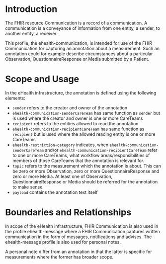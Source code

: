 # Introduction
 
The FHIR resource Communication is a record of a communication. A communication is a conveyance of information from one entity, a sender, to another entity, a receiver.
 
This profile, the ehealth-communication, is intended for use of the FHIR Communication for capturing an annotation about a measurement.
Such an annotation could for example describe circumstances about a particular Observation, QuestionnaireResponse or Media
submitted by a Patient.
   
# Scope and Usage
In the eHealth infrastructure, the annotation is defined using the following elements:
* `sender` refers to the creator and owner of the annotation
* `ehealth-communication-senderCareTeam` has same function as `sender` but is used where the creator and owner is one or more CareTeams
* `recipient` refers to the entities allowed to read the annotation
* `ehealth-communication-recipientCareTeam` has same function as `recipient` but is used where the allowed reading entity is one or more CareTeams 
* `ehealth-restriction-category` indicates, when `ehealth-communication-senderCareTeam` and/or `ehealth-communication-recipientCareTeam` refer to one
or more CareTeams, what workflow areas/responsibilities of members of those CareTeams that the annotation is relevant for.  
* `topic` refers to the measurement which the annotation is about. This can be zero or more Observation, zero or more QuestionnaireResponse and zero or more Media.
 At least one of Observation, QuestionnaireResponse or Media should be referred for the annotation to make sense.
* `payload` contains the annotation text itself
 
# Boundaries and Relationships
In scope of the eHealth infrastructure, FHIR Communication is also used in the profile ehealth-message where a FHIR Communication captures 
written communication in the form of messages, notifications and advises. The ehealth-message profile is also used
for personal notes.
 
A personal note differ from an annotation in that the latter is specific for measurements where the former has broader scope.
  